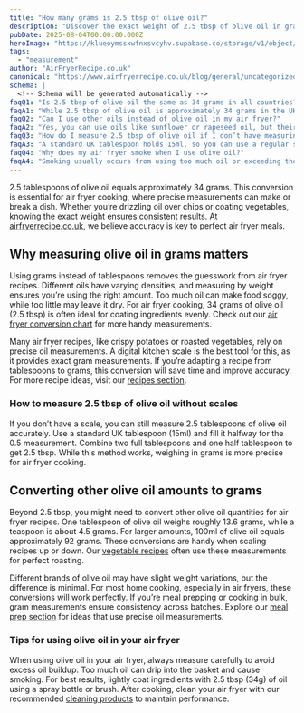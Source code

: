 ```yaml
---
title: "How many grams is 2.5 tbsp of olive oil?"
description: "Discover the exact weight of 2.5 tbsp of olive oil in grams for perfect air fryer cooking every time."
pubDate: 2025-08-04T00:00:00.000Z
heroImage: "https://klueoymssxwfnxsvcyhv.supabase.co/storage/v1/object/public/Shmucket/how-many-grams-is-2-5-tbsp-of-olive-oil.webp"
tags:
  - "measurement"
author: "AirFryerRecipe.co.uk"
canonical: "https://www.airfryerrecipe.co.uk/blog/general/uncategorized/how-many-grams-is-2-5-tbsp-of-olive-oil"
schema: |
  <!-- Schema will be generated automatically -->
faqQ1: "Is 2.5 tbsp of olive oil the same as 34 grams in all countries?"
faqA1: "While 2.5 tbsp of olive oil is approximately 34 grams in the UK, tablespoon sizes can vary slightly by country. A UK tablespoon is 15ml, while in some countries, it may be 14.8ml or 20ml. For air fryer cooking, using grams ensures consistency regardless of location."
faqQ2: "Can I use other oils instead of olive oil in my air fryer?"
faqA2: "Yes, you can use oils like sunflower or rapeseed oil, but their weights differ slightly. Always check conversions, as 2.5 tbsp of other oils may not equal 34 grams. Olive oil’s high smoke point makes it ideal for air frying, but alternatives work with adjusted measurements."
faqQ3: "How do I measure 2.5 tbsp of olive oil if I don’t have measuring spoons?"
faqA3: "A standard UK tablespoon holds 15ml, so you can use a regular spoon and fill it to the brim twice, then half-fill it for the 0.5 measurement. For accuracy, investing in measuring spoons or a kitchen scale is best for air fryer recipes."
faqQ4: "Why does my air fryer smoke when I use olive oil?"
faqA4: "Smoking usually occurs from using too much oil or exceeding the oil’s smoke point. Stick to 34 grams (2.5 tbsp) for most recipes and avoid overheating. Regular cleaning, as suggested on <a href=https://www.airfryerrecipe.co.uk>airfryerrecipe.co.uk</a>, also prevents smoke buildup."
---
```

<p>2.5 tablespoons of olive oil equals approximately 34 grams. This conversion is essential for air fryer cooking, where precise measurements can make or break a dish. Whether you’re drizzling oil over chips or coating vegetables, knowing the exact weight ensures consistent results. At <a href=https://www.airfryerrecipe.co.uk>airfryerrecipe.co.uk</a>, we believe accuracy is key to perfect air fryer meals.</p>  

<h2>Why measuring olive oil in grams matters</h2>  
<p>Using grams instead of tablespoons removes the guesswork from air fryer recipes. Different oils have varying densities, and measuring by weight ensures you’re using the right amount. Too much oil can make food soggy, while too little may leave it dry. For air fryer cooking, 34 grams of olive oil (2.5 tbsp) is often ideal for coating ingredients evenly. Check out our <a href=https://www.airfryerrecipe.co.uk/air-fryer-conversion-chart>air fryer conversion chart</a> for more handy measurements.</p>  

<p>Many air fryer recipes, like crispy potatoes or roasted vegetables, rely on precise oil measurements. A digital kitchen scale is the best tool for this, as it provides exact gram measurements. If you’re adapting a recipe from tablespoons to grams, this conversion will save time and improve accuracy. For more recipe ideas, visit our <a href=https://www.airfryerrecipe.co.uk/recipes>recipes section</a>.</p>  

<h3>How to measure 2.5 tbsp of olive oil without scales</h3>  
<p>If you don’t have a scale, you can still measure 2.5 tablespoons of olive oil accurately. Use a standard UK tablespoon (15ml) and fill it halfway for the 0.5 measurement. Combine two full tablespoons and one half tablespoon to get 2.5 tbsp. While this method works, weighing in grams is more precise for air fryer cooking.</p>  

<h2>Converting other olive oil amounts to grams</h2>  
<p>Beyond 2.5 tbsp, you might need to convert other olive oil quantities for air fryer recipes. One tablespoon of olive oil weighs roughly 13.6 grams, while a teaspoon is about 4.5 grams. For larger amounts, 100ml of olive oil equals approximately 92 grams. These conversions are handy when scaling recipes up or down. Our <a href=https://www.airfryerrecipe.co.uk/recipe-category/vegetables>vegetable recipes</a> often use these measurements for perfect roasting.</p>  

<p>Different brands of olive oil may have slight weight variations, but the difference is minimal. For most home cooking, especially in air fryers, these conversions will work perfectly. If you’re meal prepping or cooking in bulk, gram measurements ensure consistency across batches. Explore our <a href=https://www.airfryerrecipe.co.uk/recipe-category/meal-prep>meal prep section</a> for ideas that use precise oil measurements.</p>  

<h3>Tips for using olive oil in your air fryer</h3>  
<p>When using olive oil in your air fryer, always measure carefully to avoid excess oil buildup. Too much oil can drip into the basket and cause smoking. For best results, lightly coat ingredients with 2.5 tbsp (34g) of oil using a spray bottle or brush. After cooking, clean your air fryer with our recommended <a href=https://www.airfryerrecipe.co.uk/air-fryer-cleaner>cleaning products</a> to maintain performance.</p>
